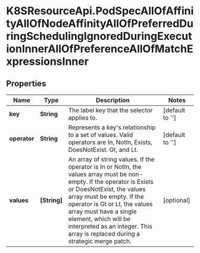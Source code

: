 # K8SResourceApi.PodSpecAllOfAffinityAllOfNodeAffinityAllOfPreferredDuringSchedulingIgnoredDuringExecutionInnerAllOfPreferenceAllOfMatchExpressionsInner

## Properties

Name | Type | Description | Notes
------------ | ------------- | ------------- | -------------
**key** | **String** | The label key that the selector applies to. | [default to &#39;&#39;]
**operator** | **String** | Represents a key&#39;s relationship to a set of values. Valid operators are In, NotIn, Exists, DoesNotExist. Gt, and Lt. | [default to &#39;&#39;]
**values** | **[String]** | An array of string values. If the operator is In or NotIn, the values array must be non-empty. If the operator is Exists or DoesNotExist, the values array must be empty. If the operator is Gt or Lt, the values array must have a single element, which will be interpreted as an integer. This array is replaced during a strategic merge patch. | [optional] 


